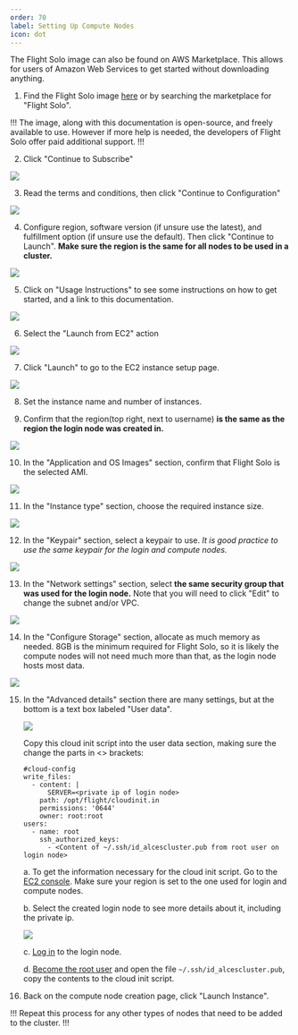 ```yaml
---
order: 70
label: Setting Up Compute Nodes
icon: dot
---
```



The Flight Solo image can also be found on AWS Marketplace. This allows for users of Amazon Web Services to get started without downloading anything.

1. Find the Flight Solo image [here](https://alces-flight.com/solo/aws) or by searching the marketplace for "Flight Solo".

!!!
The image, along with this documentation is open-source, and freely available to use. However if more help is needed, the developers of Flight Solo offer paid additional support.
!!!

2. Click "Continue to Subscribe"

![](/images/aws_continue_subscribe.png)


3. Read the terms and conditions, then click "Continue to Configuration"

![](/images/aws_continue_configure.png)

4. Configure region, software version (if unsure use the latest), and fulfillment option (if unsure use the default). Then click "Continue to Launch". **Make sure the region is the same for all nodes to be used in a cluster.**

![](/images/aws_continue_launch.png)

5. Click on "Usage Instructions" to see some instructions on how to get started, and a link to this documentation.

![](/images/aws_launch_usage.png)



6. Select the "Launch from EC2" action

![](/images/aws_launch_action_ec2.png)

7. Click "Launch" to go to the EC2 instance setup page.

![](/images/aws_ec2.png)

8. Set the instance name and number of instances.

9. Confirm that the region(top right, next to username) **is the same as the region the login node was created in.** 

![](/images/aws_region.png)


10. In the "Application and OS Images" section, confirm that Flight Solo is the selected AMI.

![](/images/aws_ec2_appandOS.png)

11. In the "Instance type" section, choose the required instance size.

![](/images/aws_ec2_instance_type.png)

12. In the "Keypair" section, select a keypair to use. *It is good practice to use the same keypair for the login and compute nodes.*

![](/images/aws_ec2_keypair.png)

13. In the "Network settings" section, select **the same security group that was used for the login node.** Note that you will need to click "Edit" to change the subnet and/or VPC.

![](/images/aws_ec2_security.png)


14. In the "Configure Storage" section, allocate as much memory as needed. 8GB is the minimum required for Flight Solo, so it is likely the compute nodes will not need much more than that, as the login node hosts most data.

![](/images/aws_ec2_storage.png)

15. In the "Advanced details" section there are many settings, but at the bottom is a text box labeled "User data". 

    ![](/images/aws_ec2_userdata.png)

    Copy this cloud init script into the user data section, making sure the change the parts in <> brackets:
    ```
	#cloud-config
	write_files:
	  - content: |
          SERVER=<private ip of login node>
	    path: /opt/flight/cloudinit.in
	    permissions: '0644'
	    owner: root:root
	users:
	  - name: root
	    ssh_authorized_keys:
	      - <Content of ~/.ssh/id_alcescluster.pub from root user on login node>
    ```
    
    a. To get the information necessary for the cloud init script. Go to the [EC2 console](https://eu-west-2.console.aws.amazon.com/ec2/v2/home?region=eu-west-2#Instances:). Make sure your region is set to the one used for login and compute nodes.

    b. Select the created login node to see more details about it, including the private ip.

    ![](/images/aws_ec2_console.png)

    c. [Log in](/general_environment_usage/cli_basics/logging_in/) to the login node.

    d. [Become the root user](/general_environment_usage/cli_basics/becoming_the_root_user/)  and open the file `~/.ssh/id_alcescluster.pub`, copy the contents to the cloud init script.

16. Back on the compute node creation page, click "Launch Instance".

!!!
Repeat this process for any other types of nodes that need to be added to the cluster.
!!!